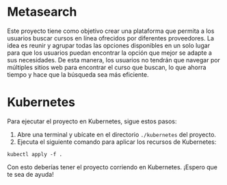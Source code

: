 # Metasearch

Este proyecto tiene como objetivo crear una plataforma que permita a los usuarios buscar cursos en línea ofrecidos por diferentes proveedores. La idea es reunir y agrupar todas las opciones disponibles en un solo lugar para que los usuarios puedan encontrar la opción que mejor se adapte a sus necesidades. De esta manera, los usuarios no tendrán que navegar por múltiples sitios web para encontrar el curso que buscan, lo que ahorra tiempo y hace que la búsqueda sea más eficiente.

# Kubernetes

Para ejecutar el proyecto en Kubernetes, sigue estos pasos:

1. Abre una terminal y ubícate en el directorio `./kubernetes` del proyecto.
2. Ejecuta el siguiente comando para aplicar los recursos de Kubernetes:

```kubectl apply -f .```


Con esto deberías tener el proyecto corriendo en Kubernetes. ¡Espero que te sea de ayuda! 
